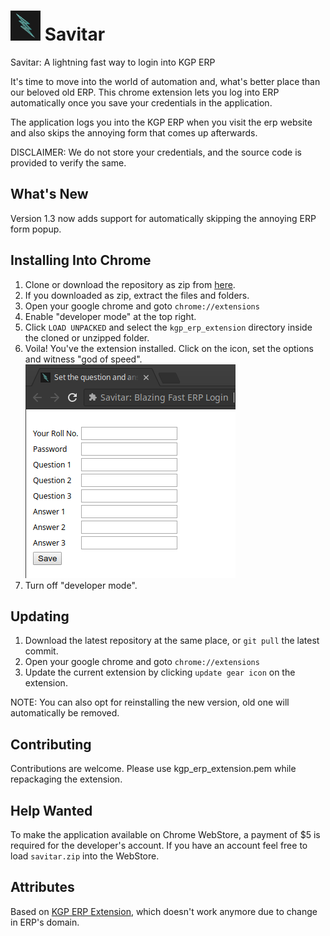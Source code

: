 # ![Savitar Logo](kgp_erp_extension/images/icon48.png) Savitar

Savitar: A lightning fast way to login into KGP ERP

It's time to move into the world of automation and, what's better place than our beloved old ERP. This chrome extension lets you log into ERP
automatically once you save your credentials in the application.

The application logs you into the KGP ERP when you visit the erp website and also skips the annoying form that comes up afterwards.

DISCLAIMER: We do not store your credentials, and the source code is provided to verify the same.

## What's New

Version 1.3 now adds support for automatically skipping the annoying ERP form popup.

## Installing Into Chrome
1. Clone or download the repository as zip from
[here](https://github.com/thealphadollar/savitar).
2. If you downloaded as zip, extract the files and folders.
3. Open your google chrome and goto `chrome://extensions`
4. Enable "developer mode" at the top right.
5. Click `LOAD UNPACKED` and select the `kgp_erp_extension` directory inside the cloned or unzipped folder.
6. Voila! You've the extension installed. Click on the icon, set the options and witness "god of speed".
![Options Screen](screenshots/option_screen.png)
7. Turn off "developer mode".

## Updating
1. Download the latest repository at the same place, or `git pull` the latest commit.
2. Open your google chrome and goto `chrome://extensions`
3. Update the current extension by clicking `update gear icon` on the extension.

NOTE: You can also opt for reinstalling the new version, old one will automatically be removed.

## Contributing
Contributions are welcome. Please use kgp_erp_extension.pem while repackaging the extension. 

## Help Wanted
To make the application available on Chrome WebStore, a payment of $5 is required for the developer's account. If you have an account
feel free to load `savitar.zip` into the WebStore.  

## Attributes
Based on [KGP ERP Extension](https://chrome.google.com/webstore/detail/erp-extension-for-kgpians/cpehhocmbickbkapejcdojbpbhpchocb), which doesn't work
anymore due to change in ERP's domain.


